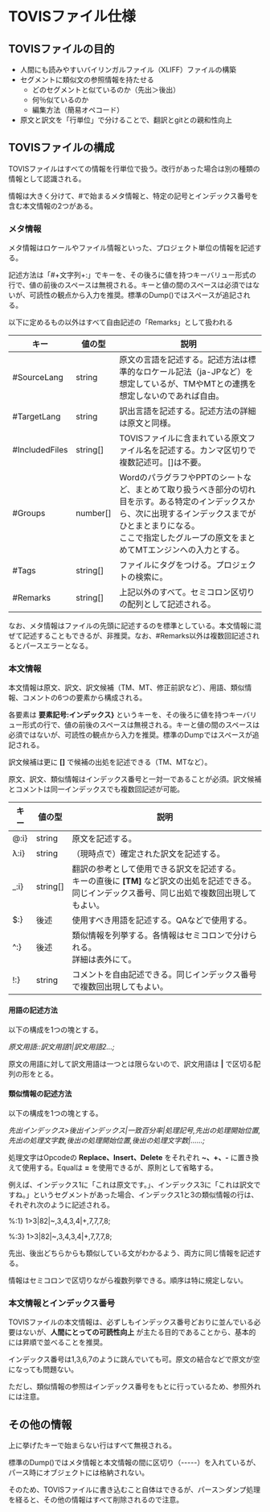 # TOVISファイル仕様

## TOVISファイルの目的
- 人間にも読みやすいバイリンガルファイル（XLIFF）ファイルの構築
- セグメントに類似文の参照情報を持たせる
    - どのセグメントと似ているのか（先出＞後出）
    - 何％似ているのか
    - 編集方法（簡易オペコード）
- 原文と訳文を「行単位」で分けることで、翻訳とgitとの親和性向上

## TOVISファイルの構成
TOVISファイルはすべての情報を行単位で扱う。改行があった場合は別の種類の情報として認識される。

情報は大きく分けて、#で始まるメタ情報と、特定の記号とインデックス番号を含む本文情報の2つがある。

### メタ情報

メタ情報はロケールやファイル情報といった、プロジェクト単位の情報を記述する。

記述方法は「#+文字列+:」でキーを、その後ろに値を持つキーバリュー形式の行で、値の前後のスペースは無視される。キーと値の間のスペースは必須ではないが、可読性の観点から入力を推奨。標準のDump()ではスペースが追記される。

以下に定めるもの以外はすべて自由記述の「Remarks」として扱われる

| キー           | 値の型               | 説明                                                         |
| -------------- | -------------------- | ------------------------------------------------------------ |
| #SourceLang    | string               | 原文の言語を記述する。記述方法は標準的なロケール記法（ja-JPなど）を想定しているが、TMやMTとの連携を想定しないのであれば自由。 |
| #TargetLang    | string               | 訳出言語を記述する。記述方法の詳細は原文と同様。             |
| #IncludedFiles | string[]             | TOVISファイルに含まれている原文ファイル名を記述する。カンマ区切りで複数記述可。[]は不要。 |
| #Groups        | number[]             | WordのパラグラフやPPTのシートなど、まとめて取り扱うべき部分の切れ目を示す。ある特定のインデックスから、次に出現するインデックスまでがひとまとまりになる。<br />ここで指定したグループの原文をまとめてMTエンジンへの入力とする。 |
| #Tags          | string[]             | ファイルにタグをつける。プロジェクトの検索に。               |
| #Remarks       | string[]             | 上記以外のすべて。セミコロン区切りの配列として記述される。   |

なお、メタ情報はファイルの先頭に記述するのを標準としている。本文情報に混ぜて記述することもできるが、非推奨。なお、#Remarks以外は複数回記述されるとパースエラーとなる。

### 本文情報

本文情報は原文、訳文、訳文候補（TM、MT、修正前訳など）、用語、類似情報、コメントの6つの要素から構成される。

各要素は **要素記号:インデックス}** というキーを、その後ろに値を持つキーバリュー形式の行で、値の前後のスペースは無視される。キーと値の間のスペースは必須ではないが、可読性の観点から入力を推奨。標準のDumpではスペースが追記される。

訳文候補は更に **[]** で候補の出処を記述できる（TM、MTなど）。

原文、訳文、類似情報はインデックス番号と一対一であることが必須。訳文候補とコメントは同一インデックスでも複数回記述が可能。

| キー | 値の型 | 説明                                                         |
| ---- | ------ | ------------------------------------------------------------ |
| @:i} | string | 原文を記述する。                                             |
| λ:i} | string | （現時点で）確定された訳文を記述する。                       |
| _:i} | string[] | 翻訳の参考として使用できる訳文を記述する。<br />キーの直後に **[TM]** など訳文の出処を記述できる。<br />同じインデックス番号、同じ出処で複数回出現してもよい。 |
| $:}  | 後述   | 使用すべき用語を記述する。QAなどで使用する。 |
| ^:}  | 後述   | 類似情報を列挙する。各情報はセミコロンで分けられる。<br />詳細は表外にて。 |
| !:}  | string | コメントを自由記述できる。同じインデックス番号で複数回出現してもよい。 |

#### 用語の記述方法

以下の構成を1つの塊とする。

_原文用語::訳文用語1|訳文用語2...;_

原文の用語に対して訳文用語は一つとは限らないので、訳文用語は **|** で区切る配列の形をとる。

#### 類似情報の記述方法

以下の構成を1つの塊とする。

_先出インデックス>後出インデックス|一致百分率|処理記号,先出の処理開始位置,先出の処理文字数,後出の処理開始位置,後出の処理文字数|......;_

処理文字はOpcodeの **Replace、Insert、Delete** をそれぞれ **~、+、-** に置き換えて使用する。Equalは **=** を使用できるが、原則として省略する。

例えば、インデックス1に「これは原文です。」、インデックス3に「これは訳文ですね。」というセグメントがあった場合、インデックス1と3の類似情報の行は、それぞれ次のように記述される。

%:1} 1>3|82|~,3,4,3,4|+,7,7,7,8;

%:3} 1>3|82|~,3,4,3,4|+,7,7,7,8;

先出、後出どちらからも類似している文がわかるよう、両方に同じ情報を記述する。

情報はセミコロンで区切りながら複数列挙できる。順序は特に規定しない。

### 本文情報とインデックス番号

TOVISファイルの本文情報は、必ずしもインデックス番号どおりに並んでいる必要はないが、**人間にとっての可読性向上** が主たる目的であることから、基本的には昇順で並べることを推奨。

インデックス番号は1,3,6,7のように跳んでいても可。原文の結合などで原文が空になっても問題ない。

ただし、類似情報の参照はインデックス番号をもとに行っているため、参照外れには注意。

## その他の情報

上に挙げたキーで始まらない行はすべて無視される。

標準のDump()ではメタ情報と本文情報の間に区切り（-----）を入れているが、パース時にオブジェクトには格納されない。

そのため、TOVISファイルに書き込むこと自体はできるが、パース＞ダンプ処理を経ると、その他の情報はすべて削除されるので注意。